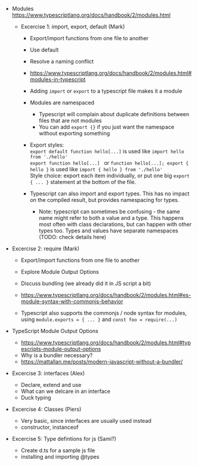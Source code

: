 - Modules  
  https://www.typescriptlang.org/docs/handbook/2/modules.html

  - Excercise 1: import, export, default (Mark)
    - Export/import functions from one file to another
    - Use default
    - Resolve a naming conflict  

    - https://www.typescriptlang.org/docs/handbook/2/modules.html#modules-in-typescript
    - Adding `import` or `export` to a typescript file makes it a module
    - Modules are namespaced
      - Typescript will complain about duplicate definitions between files that are not modules
      - You can add `export {}` if you just want the namespace without exporting something
    - Export styles:  
      `export default function hello[...]` is used like `import hello from './hello'`  
      `export function hello[...] ` or `function hello[...]; export { hello }` is used like `import { hello } from './hello'`  
      Style choice: export each item individually, or put one big `export { ... }` statement at the bottom of the file.
    - Typescript can also import and export types. This has no impact on the compiled result, but provides namespacing for types.
      - Note: typescript can sometimes be confusing - the same name might refer to both a value and a type. This happens most often with class declarations, but can happen with other types too. Types and values have separate namespaces (TODO: check details here)

- Excercise 2: require (Mark)
  - Export/import functions from one file to another
  - Explore Module Output Options
  - Discuss bundling (we already did it in JS script a bit)
    
  - https://www.typescriptlang.org/docs/handbook/2/modules.html#es-module-syntax-with-commonjs-behavior
  - Typescript also supports the commonjs / node syntax for modules, using `module.exports = { ... }` and `const foo = require(...)`
- TypeScript Module Output Options
  - https://www.typescriptlang.org/docs/handbook/2/modules.html#typescripts-module-output-options
  - Why is a bundler necessary?
  - https://mattallan.me/posts/modern-javascript-without-a-bundler/

 - Excercise 3: interfaces (Alex)
   - Declare, extend and use
   - What can we delcare in an interface
   - Duck typing
 - Excercise 4: Classes (Piers)
   - Very basic, since interfaces are usually used instead
   - constructor, instanceof
 - Excercise 5: Type defintions for js (Sami?)
   - Create d.ts for a sample js file
   - installing and importing @types
